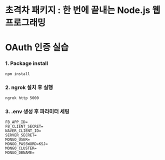 # 초격차 패키지 : 한 번에 끝내는 Node.js 웹 프로그래밍
# OAuth 인증 실습

### 1. Package install
 ```
 npm install
 ```

### 2. ngrok 설치 후 실행
 ```
 ngrok http 5000
 ```

### 3. .env 생성 후 파라미터 세팅
 ```
 FB_APP_ID=
 FB_CLIENT_SECRET=
 NAVER_CLIENT_ID=
 SERVER_SECRET=
 MONGO_USER=
 MONGO_PASSWORD=KSJ=
 MONGO_CLUSTER=
 MONGO_DBNAME=
 ```